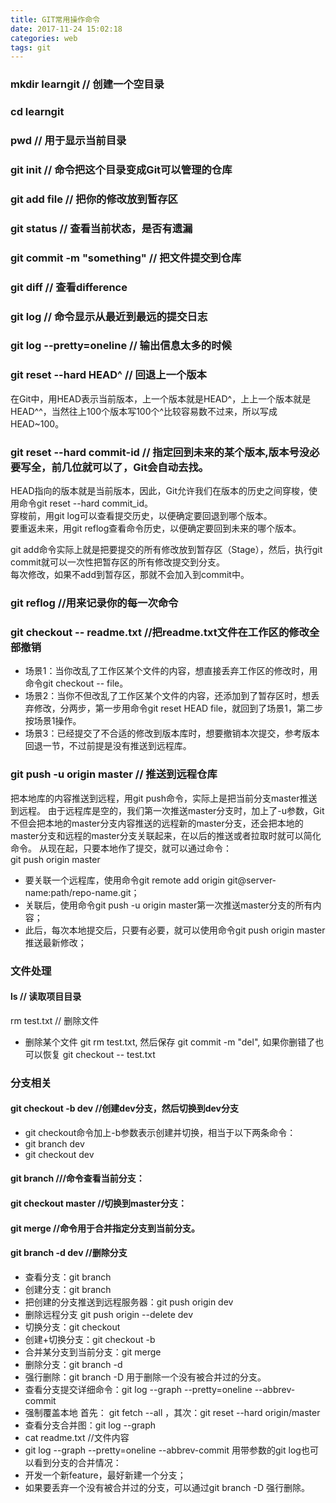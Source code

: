 ```yaml
---
title: GIT常用操作命令
date: 2017-11-24 15:02:18
categories: web
tags: git
---
```


### mkdir learngit   // 创建一个空目录
### cd learngit
### pwd   // 用于显示当前目录
### git init    // 命令把这个目录变成Git可以管理的仓库
### git add file // 把你的修改放到暂存区
### git status // 查看当前状态，是否有遗漏
### git commit -m "something" // 把文件提交到仓库
### git diff   // 查看difference
### git log   // 命令显示从最近到最远的提交日志
### git log --pretty=oneline     // 输出信息太多的时候
### git reset --hard HEAD^   // 回退上一个版本
在Git中，用HEAD表示当前版本，上一个版本就是HEAD^，上上一个版本就是HEAD^^，当然往上100个版本写100个^比较容易数不过来，所以写成HEAD~100。
### git reset --hard commit-id   // 指定回到未来的某个版本,版本号没必要写全，前几位就可以了，Git会自动去找。
HEAD指向的版本就是当前版本，因此，Git允许我们在版本的历史之间穿梭，使用命令git reset --hard commit_id。<br>
穿梭前，用git log可以查看提交历史，以便确定要回退到哪个版本。<br>
要重返未来，用git reflog查看命令历史，以便确定要回到未来的哪个版本。<br>

git add命令实际上就是把要提交的所有修改放到暂存区（Stage），然后，执行git commit就可以一次性把暂存区的所有修改提交到分支。<br>
每次修改，如果不add到暂存区，那就不会加入到commit中。
### git reflog   //用来记录你的每一次命令
### git checkout -- readme.txt   //把readme.txt文件在工作区的修改全部撤销
- 场景1：当你改乱了工作区某个文件的内容，想直接丢弃工作区的修改时，用命令git checkout -- file。
- 场景2：当你不但改乱了工作区某个文件的内容，还添加到了暂存区时，想丢弃修改，分两步，第一步用命令git reset HEAD file，就回到了场景1，第二步按场景1操作。
- 场景3：已经提交了不合适的修改到版本库时，想要撤销本次提交，参考版本回退一节，不过前提是没有推送到远程库。

### git push -u origin master // 推送到远程仓库
把本地库的内容推送到远程，用git push命令，实际上是把当前分支master推送到远程。
由于远程库是空的，我们第一次推送master分支时，加上了-u参数，Git不但会把本地的master分支内容推送的远程新的master分支，还会把本地的master分支和远程的master分支关联起来，在以后的推送或者拉取时就可以简化命令。
从现在起，只要本地作了提交，就可以通过命令：<br>
git push origin master
- 要关联一个远程库，使用命令git remote add origin git@server-name:path/repo-name.git；
- 关联后，使用命令git push -u origin master第一次推送master分支的所有内容；
- 此后，每次本地提交后，只要有必要，就可以使用命令git push origin master推送最新修改；


### 文件处理
#### ls   // 读取项目目录
rm test.txt   // 删除文件
- 删除某个文件 git rm test.txt, 然后保存 git commit -m "del", 如果你删错了也可以恢复 git checkout -- test.txt



### 分支相关

#### git checkout -b dev   //创建dev分支，然后切换到dev分支
- git checkout命令加上-b参数表示创建并切换，相当于以下两条命令：
- git branch dev
- git checkout dev

#### git branch   ///命令查看当前分支：
#### git checkout master  //切换到master分支：
#### git merge  //命令用于合并指定分支到当前分支。
#### git branch -d dev   //删除分支
- 查看分支：git branch
- 创建分支：git branch <name>
- 把创建的分支推送到远程服务器：git push origin dev
- 删除远程分支 git push origin --delete dev
- 切换分支：git checkout <name>
- 创建+切换分支：git checkout -b <name>
- 合并某分支到当前分支：git merge <name>
- 删除分支：git branch -d <name>
- 强行删除：git branch -D <name> 用于删除一个没有被合并过的分支。
- 查看分支提交详细命令：git log --graph --pretty=oneline --abbrev-commit
- 强制覆盖本地 首先： git fetch --all ，其次：git reset --hard origin/master
- 查看分支合并图：git log --graph
- cat readme.txt //文件内容
- git log --graph --pretty=oneline --abbrev-commit  用带参数的git log也可以看到分支的合并情况：
- 开发一个新feature，最好新建一个分支；
- 如果要丢弃一个没有被合并过的分支，可以通过git branch -D <name>强行删除。
